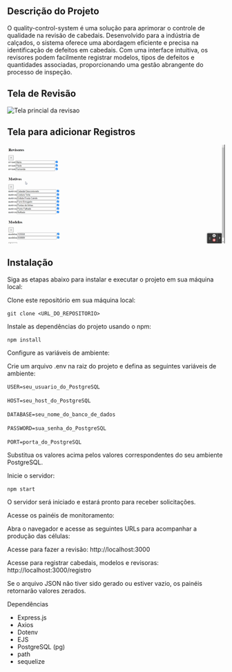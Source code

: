 ## Descrição do Projeto

O quality-control-system é uma solução para aprimorar o controle de qualidade na revisão de cabedais. Desenvolvido para a indústria de calçados, o sistema oferece uma abordagem eficiente e precisa na identificação de defeitos em cabedais. Com uma interface intuitiva, os revisores podem facilmente registrar modelos, tipos de defeitos e quantidades associadas, proporcionando uma gestão abrangente do processo de inspeção.

## Tela de Revisão

![Tela princial da revisao](public/images/revisao.gif)

## Tela para adicionar Registros

![Tela de Registros](public/images/insert.gif)

## Instalação

Siga as etapas abaixo para instalar e executar o projeto em sua máquina local:

Clone este repositório em sua máquina local:

    git clone <URL_DO_REPOSITORIO>


Instale as dependências do projeto usando o npm:

    npm install

Configure as variáveis de ambiente:

Crie um arquivo .env na raiz do projeto e defina as seguintes variáveis de ambiente:

    USER=seu_usuario_do_PostgreSQL
    
    HOST=seu_host_do_PostgreSQL
    
    DATABASE=seu_nome_do_banco_de_dados
    
    PASSWORD=sua_senha_do_PostgreSQL
    
    PORT=porta_do_PostgreSQL

Substitua os valores acima pelos valores correspondentes do seu ambiente PostgreSQL.

Inicie o servidor:

    npm start

O servidor será iniciado e estará pronto para receber solicitações.

Acesse os painéis de monitoramento:

Abra o navegador e acesse as seguintes URLs para acompanhar a produção das células:


Acesse para fazer a revisão: http://localhost:3000

Acesse para registrar cabedais, modelos e revisoras: http://localhost:3000/registro

Se o arquivo JSON não tiver sido gerado ou estiver vazio, os painéis retornarão valores zerados.

Dependências

 - Express.js
  - Axios
  - Dotenv
  - EJS
  - PostgreSQL (pg)
  - path
  - sequelize
